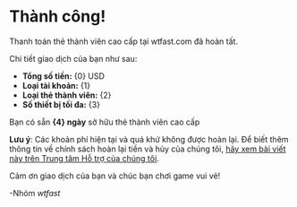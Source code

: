 # Thành công!

Thanh toán thẻ thành viên cao cấp tại wtfast.com đã hoàn tất.

Chi tiết giao dịch của bạn như sau:

* **Tổng số tiền:** {0} USD
* **Loại tài khoản:** {1}
* **Loại thẻ thành viên:** {2}
* **Số thiết bị tối đa:** {3}

Bạn có sẵn **{4} ngày** sở hữu thẻ thành viên cao cấp

**Lưu ý**: Các khoản phí hiện tại và quá khứ không được hoàn lại. Để biết thêm thông tin về chính sách hoàn lại tiền và hủy của chúng tôi, [hãy xem bài viết này trên Trung tâm Hỗ trợ của chúng tôi](https://wtfast.zendesk.com/hc/en-us/articles/210389223-Refund-and-Cancellation-Policy-).

Cảm ơn giao dịch của bạn và chúc bạn chơi game vui vẻ!
 
-Nhóm *wtfast*
